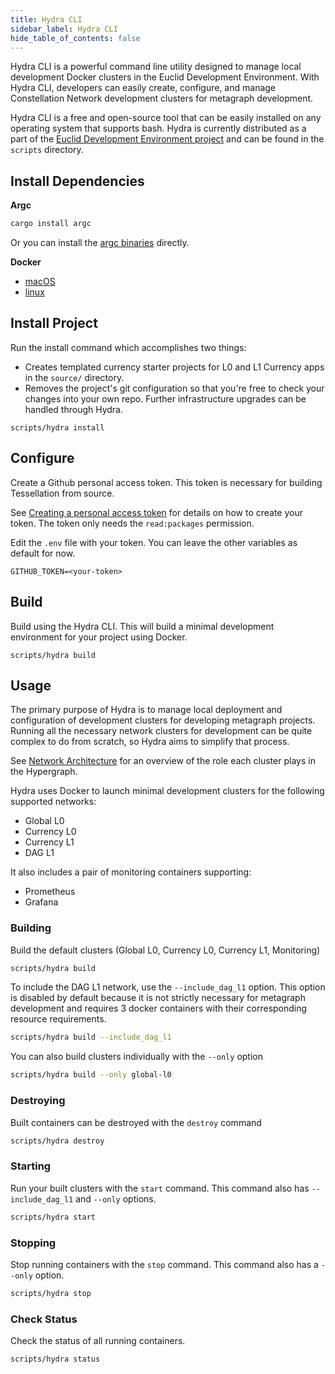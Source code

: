 ```yaml
---
title: Hydra CLI
sidebar_label: Hydra CLI
hide_table_of_contents: false
---
```

<intro-end />

Hydra CLI is a powerful command line utility designed to manage local development Docker clusters in the Euclid Development Environment. With Hydra CLI, developers can easily create, configure, and manage Constellation Network development clusters for metagraph development.

Hydra CLI is a free and open-source tool that can be easily installed on any operating system that supports bash. Hydra is currently distributed as a part of the [Euclid Development Environment project](/sdk/dev-environment) and can be found in the `scripts` directory. 

## Install Dependencies
**Argc**
```bash
cargo install argc
```

Or you can install the [argc binaries](https://github.com/sigoden/argc/releases) directly.

**Docker**

- [macOS](https://docs.docker.com/desktop/install/mac-install/)
- [linux](https://docs.docker.com/desktop/install/linux-install/)

## Install Project
Run the install command which accomplishes two things: 
- Creates templated currency starter projects for L0 and L1 Currency apps in the `source/` directory. 
- Removes the project's git configuration so that you're free to check your changes into your own repo. Further infrastructure upgrades can be handled through Hydra. 

```
scripts/hydra install
```

## Configure
Create a Github personal access token. This token is necessary for building Tessellation from source.

See [Creating a personal access token](https://docs.github.com/en/authentication/keeping-your-account-and-data-secure/creating-a-personal-access-token) for details on how to create your token. The token only needs the `read:packages` permission. 

Edit the `.env` file with your token. You can leave the other variables as default for now. 
```
GITHUB_TOKEN=<your-token>
```

## Build
Build using the Hydra CLI. This will build a minimal development environment for your project using Docker.

```
scripts/hydra build
```

## Usage

The primary purpose of Hydra is to manage local deployment and configuration of development clusters for developing metagraph projects. Running all the necessary network clusters for development can be quite complex to do from scratch, so Hydra aims to simplify that process. 

See [Network Architecture](/metagraphs/concepts/architecture) for an overview of the role each cluster plays in the Hypergraph. 

Hydra uses Docker to launch minimal development clusters for the following supported networks:
- Global L0
- Currency L0
- Currency L1
- DAG L1

It also includes a pair of monitoring containers supporting:

- Prometheus
- Grafana

### Building

Build the default clusters (Global L0, Currency L0, Currency L1, Monitoring)

```bash
scripts/hydra build
```

To include the DAG L1 network, use the `--include_dag_l1` option. This option is disabled by default because it is not strictly necessary for metagraph development and requires 3 docker containers with their corresponding resource requirements. 

```bash
scripts/hydra build --include_dag_l1
```

You can also build clusters individually with the `--only` option

```bash
scripts/hydra build --only global-l0
```

### Destroying

Built containers can be destroyed with the `destroy` command

```bash
scripts/hydra destroy
```

### Starting

Run your built clusters with the `start` command. This command also has `--include_dag_l1` and `--only` options.

```bash
scripts/hydra start
```

### Stopping

Stop running containers with the `stop` command. This command also has a `--only` option.

```bash
scripts/hydra stop
```

### Check Status
Check the status of all running containers. 

```bash
scripts/hydra status
```